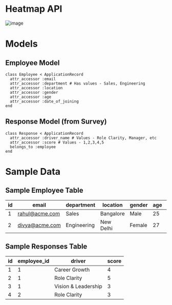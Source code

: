 # Heatmap API

![image](https://user-images.githubusercontent.com/39259/89119488-759f1c00-d4cc-11ea-80ad-8a7792f73000.png)

# Models

## Employee Model
```
class Employee < ApplicationRecord
  attr_accessor :email
  attr_accessor :department # Has values - Sales, Engineering
  attr_accessor :location
  attr_accessor :gender
  attr_accessor :age
  attr_accessor :date_of_joining
end
```

## Response Model (from Survey)

```
class Response < ApplicationRecord
  attr_accessor :driver_name # Values - Role Clarity, Manager, etc
  attr_accessor :score # Values - 1,2,3,4,5
  belongs_to :employee
end
```

# Sample Data
## Sample Employee Table

| id | email          |	department   | location |	gender |age |	date_of_joining |
|----|----------------|--------------|----------|--------|----|-----------------|
| 1	 | rahul@acme.com |	Sales	| Bangalore |	Male |	25 |	25-01-2018 |
| 2	 | divya@acme.com |	Engineering |	New Delhi |	Female |	27 |	11-08-2018 |

## Sample Responses Table
| id |	employee_id	| driver |	score |
|----|--------------|--------|--------|
| 1  |   1	| Career Growth	| 4 |
| 2  |	1	| Role Clarity |	5 |
| 3	 | 1	| Vision & Leadership |	3 |
| 4  |	2	| Role Clarity |	3 |
